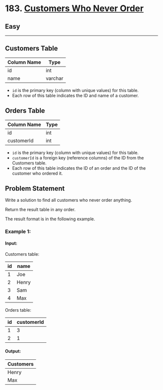 # 183. [Customers Who Never Order](https://leetcode.com/problems/customers-who-never-order/description/)

## Easy
<hr><div>

## Customers Table

| Column Name | Type    |
|-------------|---------|
| id          | int     |
| name        | varchar |

- `id` is the primary key (column with unique values) for this table.
- Each row of this table indicates the ID and name of a customer.

## Orders Table

| Column Name | Type |
|-------------|------|
| id          | int  |
| customerId  | int  |

- `id` is the primary key (column with unique values) for this table.
- `customerId` is a foreign key (reference columns) of the ID from the Customers table.
- Each row of this table indicates the ID of an order and the ID of the customer who ordered it.

## Problem Statement

Write a solution to find all customers who never order anything.

Return the result table in any order.

The result format is in the following example.

### Example 1:

#### Input:

Customers table:

| id | name  |
|----|-------|
| 1  | Joe   |
| 2  | Henry |
| 3  | Sam   |
| 4  | Max   |

Orders table:

| id | customerId |
|----|------------|
| 1  | 3          |
| 2  | 1          |

#### Output:

| Customers |
|-----------|
| Henry     |
| Max       |

